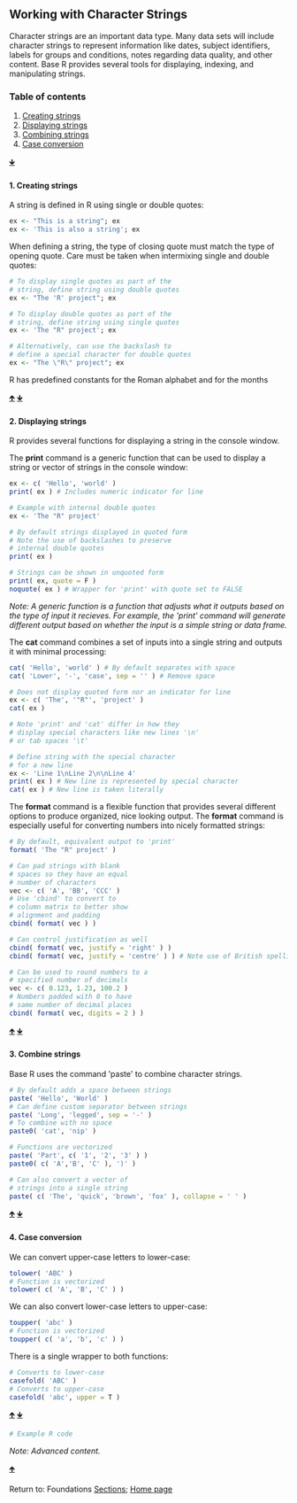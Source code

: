 ## Working with Character Strings

Character strings are an important data type. Many data sets will include character strings to represent information like dates, subject identifiers, labels for groups and conditions, notes regarding data quality, and other content. Base R provides several tools for displaying, indexing, and manipulating strings.

<a name="TOC"></a>
### Table of contents
1. <a href="#S01">Creating strings</a>
2. <a href="#S02">Displaying strings</a>
3. <a href="#S03">Combining strings</a>
4. <a href="#S04">Case conversion</a>

<a href="#END">&#129147;</a>

<a name="S01"></a>
#### 1. Creating strings

A string is defined in R using single or double quotes:

```R
ex <- "This is a string"; ex
ex <- 'This is also a string'; ex
```

When defining a string, the type of closing quote must match the type of opening quote. Care must be taken when intermixing single and double quotes:

```R
# To display single quotes as part of the 
# string, define string using double quotes
ex <- "The 'R' project"; ex

# To display double quotes as part of the 
# string, define string using single quotes
ex <- 'The "R" project'; ex

# Alternatively, can use the backslash to 
# define a special character for double quotes
ex <- "The \"R\" project"; ex
```

R has predefined constants for the Roman alphabet and for the months

<a href="#TOC">&#129145;</a> <a href="#END">&#129147;</a>

<a name="S02"></a>
#### 2. Displaying strings

R provides several functions for displaying a string in the console window.

The __print__ command is a generic function that can be used to display a string or vector of strings in the console window:

```R
ex <- c( 'Hello', 'world' )
print( ex ) # Includes numeric indicator for line

# Example with internal double quotes
ex <- 'The "R" project'

# By default strings displayed in quoted form
# Note the use of backslashes to preserve 
# internal double quotes
print( ex )

# Strings can be shown in unquoted form
print( ex, quote = F )
noquote( ex ) # Wrapper for 'print' with quote set to FALSE
```

*Note: A generic function is a function that adjusts what it outputs based on the type of input it recieves. For example, the 'print' command will generate different output based on whether the input is a simple string or data frame.*

The __cat__ command combines a set of inputs into a single string and outputs it with minimal processing:

```R
cat( 'Hello', 'world' ) # By default separates with space
cat( 'Lower', '-', 'case', sep = '' ) # Remove space

# Does not display quoted form nor an indicator for line
ex <- c( 'The', '"R"', 'project' )
cat( ex )

# Note 'print' and 'cat' differ in how they 
# display special characters like new lines '\n'
# or tab spaces '\t'

# Define string with the special character 
# for a new line
ex <- 'Line 1\nLine 2\n\nLine 4'
print( ex ) # New line is represented by special character
cat( ex ) # New line is taken literally
```

The __format__ command is a flexible function that provides several different options to produce organized, nice looking output. The __format__ command is especially useful for converting numbers into nicely formatted strings:

```R
# By default, equivalent output to 'print'
format( 'The "R" project' )

# Can pad strings with blank 
# spaces so they have an equal 
# number of characters
vec <- c( 'A', 'BB', 'CCC' )
# Use 'cbind' to convert to 
# column matrix to better show 
# alignment and padding
cbind( format( vec ) )

# Can control justification as well
cbind( format( vec, justify = 'right' ) )
cbind( format( vec, justify = 'centre' ) ) # Note use of British spelling

# Can be used to round numbers to a 
# specified number of decimals
vec <- c( 0.123, 1.23, 100.2 )
# Numbers padded with 0 to have 
# same number of decimal places
cbind( format( vec, digits = 2 ) )
```

<a href="#TOC">&#129145;</a> <a href="#END">&#129147;</a>

<a name="S03"></a>
#### 3. Combine strings

Base R uses the command 'paste' to combine character strings.

```R
# By default adds a space between strings
paste( 'Hello', 'World' )
# Can define custom separator between strings
paste( 'Long', 'legged', sep = '-' )
# To combine with no space
paste0( 'cat', 'nip' )

# Functions are vectorized
paste( 'Part', c( '1', '2', '3' ) )
paste0( c( 'A','B', 'C' ), ')' )

# Can also convert a vector of 
# strings into a single string
paste( c( 'The', 'quick', 'brown', 'fox' ), collapse = ' ' )
``` 

<a href="#TOC">&#129145;</a> <a href="#END">&#129147;</a>

<a name="S04"></a>
#### 4. Case conversion

We can convert upper-case letters to lower-case:
```R
tolower( 'ABC' )
# Function is vectorized
tolower( c( 'A', 'B', 'C' ) )
```

We can also convert lower-case letters to upper-case:
```R
toupper( 'abc' )
# Function is vectorized
toupper( c( 'a', 'b', 'c' ) )
```

There is a single wrapper to both functions:
```R
# Converts to lower-case
casefold( 'ABC' )
# Converts to upper-case
casefold( 'abc', upper = T )
```

<a href="#TOC">&#129145;</a> <a href="#END">&#129147;</a>

```R
# Example R code
```

*Note: Advanced content.*

<a href="#TOC">&#129145;</a>

<a name="END"></a>
Return to:
Foundations
[Sections](C00_P002_Chapters.md);
[Home page](https://rettopnivek.github.io/R_training/)



